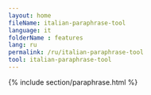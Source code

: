 ```yaml
---
layout: home
fileName: italian-paraphrase-tool
language: it
folderName : features
lang: ru
permalink: /ru/italian-paraphrase-tool
tool: italian-paraphrase-tool
---
```

{% include section/paraphrase.html %}